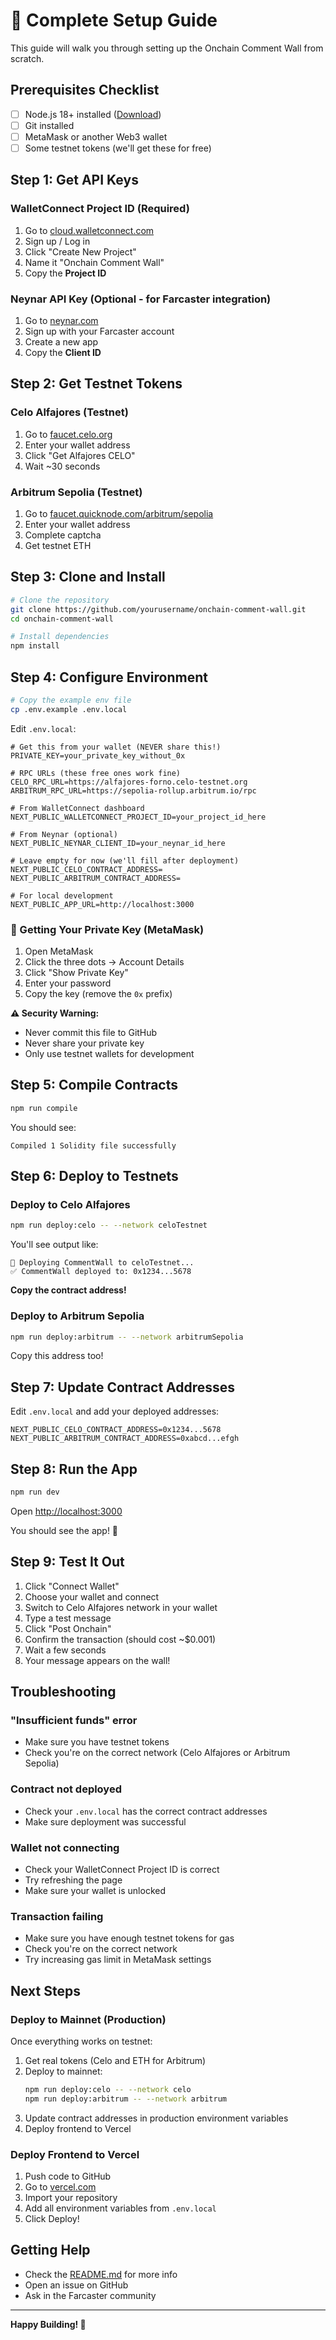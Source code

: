 # 🚀 Complete Setup Guide

This guide will walk you through setting up the Onchain Comment Wall from scratch.

## Prerequisites Checklist

- [ ] Node.js 18+ installed ([Download](https://nodejs.org))
- [ ] Git installed
- [ ] MetaMask or another Web3 wallet
- [ ] Some testnet tokens (we'll get these for free)

## Step 1: Get API Keys

### WalletConnect Project ID (Required)

1. Go to [cloud.walletconnect.com](https://cloud.walletconnect.com)
2. Sign up / Log in
3. Click "Create New Project"
4. Name it "Onchain Comment Wall"
5. Copy the **Project ID**

### Neynar API Key (Optional - for Farcaster integration)

1. Go to [neynar.com](https://neynar.com)
2. Sign up with your Farcaster account
3. Create a new app
4. Copy the **Client ID**

## Step 2: Get Testnet Tokens

### Celo Alfajores (Testnet)

1. Go to [faucet.celo.org](https://faucet.celo.org)
2. Enter your wallet address
3. Click "Get Alfajores CELO"
4. Wait ~30 seconds

### Arbitrum Sepolia (Testnet)

1. Go to [faucet.quicknode.com/arbitrum/sepolia](https://faucet.quicknode.com/arbitrum/sepolia)
2. Enter your wallet address
3. Complete captcha
4. Get testnet ETH

## Step 3: Clone and Install

```bash
# Clone the repository
git clone https://github.com/yourusername/onchain-comment-wall.git
cd onchain-comment-wall

# Install dependencies
npm install
```

## Step 4: Configure Environment

```bash
# Copy the example env file
cp .env.example .env.local
```

Edit `.env.local`:

```env
# Get this from your wallet (NEVER share this!)
PRIVATE_KEY=your_private_key_without_0x

# RPC URLs (these free ones work fine)
CELO_RPC_URL=https://alfajores-forno.celo-testnet.org
ARBITRUM_RPC_URL=https://sepolia-rollup.arbitrum.io/rpc

# From WalletConnect dashboard
NEXT_PUBLIC_WALLETCONNECT_PROJECT_ID=your_project_id_here

# From Neynar (optional)
NEXT_PUBLIC_NEYNAR_CLIENT_ID=your_neynar_id_here

# Leave empty for now (we'll fill after deployment)
NEXT_PUBLIC_CELO_CONTRACT_ADDRESS=
NEXT_PUBLIC_ARBITRUM_CONTRACT_ADDRESS=

# For local development
NEXT_PUBLIC_APP_URL=http://localhost:3000
```

### 🔐 Getting Your Private Key (MetaMask)

1. Open MetaMask
2. Click the three dots → Account Details
3. Click "Show Private Key"
4. Enter your password
5. Copy the key (remove the `0x` prefix)

**⚠️ Security Warning:**
- Never commit this file to GitHub
- Never share your private key
- Only use testnet wallets for development

## Step 5: Compile Contracts

```bash
npm run compile
```

You should see:
```
Compiled 1 Solidity file successfully
```

## Step 6: Deploy to Testnets

### Deploy to Celo Alfajores

```bash
npm run deploy:celo -- --network celoTestnet
```

You'll see output like:
```
🚀 Deploying CommentWall to celoTestnet...
✅ CommentWall deployed to: 0x1234...5678
```

**Copy the contract address!**

### Deploy to Arbitrum Sepolia

```bash
npm run deploy:arbitrum -- --network arbitrumSepolia
```

Copy this address too!

## Step 7: Update Contract Addresses

Edit `.env.local` and add your deployed addresses:

```env
NEXT_PUBLIC_CELO_CONTRACT_ADDRESS=0x1234...5678
NEXT_PUBLIC_ARBITRUM_CONTRACT_ADDRESS=0xabcd...efgh
```

## Step 8: Run the App

```bash
npm run dev
```

Open [http://localhost:3000](http://localhost:3000)

You should see the app! 🎉

## Step 9: Test It Out

1. Click "Connect Wallet"
2. Choose your wallet and connect
3. Switch to Celo Alfajores network in your wallet
4. Type a test message
5. Click "Post Onchain"
6. Confirm the transaction (should cost ~$0.001)
7. Wait a few seconds
8. Your message appears on the wall!

## Troubleshooting

### "Insufficient funds" error
- Make sure you have testnet tokens
- Check you're on the correct network (Celo Alfajores or Arbitrum Sepolia)

### Contract not deployed
- Check your `.env.local` has the correct contract addresses
- Make sure deployment was successful

### Wallet not connecting
- Check your WalletConnect Project ID is correct
- Try refreshing the page
- Make sure your wallet is unlocked

### Transaction failing
- Make sure you have enough testnet tokens for gas
- Check you're on the correct network
- Try increasing gas limit in MetaMask settings

## Next Steps

### Deploy to Mainnet (Production)

Once everything works on testnet:

1. Get real tokens (Celo and ETH for Arbitrum)
2. Deploy to mainnet:
   ```bash
   npm run deploy:celo -- --network celo
   npm run deploy:arbitrum -- --network arbitrum
   ```
3. Update contract addresses in production environment variables
4. Deploy frontend to Vercel

### Deploy Frontend to Vercel

1. Push code to GitHub
2. Go to [vercel.com](https://vercel.com)
3. Import your repository
4. Add all environment variables from `.env.local`
5. Click Deploy!

## Getting Help

- Check the [README.md](README.md) for more info
- Open an issue on GitHub
- Ask in the Farcaster community

---

**Happy Building! 🧱**
